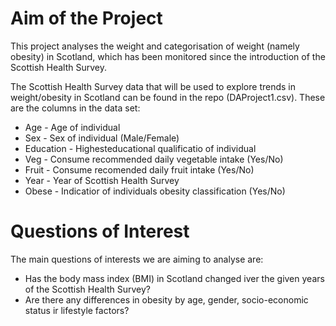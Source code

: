 # Aim of the Project
This project analyses the weight and categorisation of weight (namely obesity) in Scotland, which has been monitored since the introduction of the Scottish Health Survey.

The Scottish Health Survey data that will be used to explore trends in weight/obesity in Scotland can be found in the repo (DAProject1.csv).
These are the columns in the data set:
+ Age - Age of individual
+ Sex - Sex of individual (Male/Female)
+ Education - Highesteducational qualificatio of individual
+ Veg - Consume recommended daily vegetable intake (Yes/No)
+ Fruit - Consume recomended daily fruit intake (Yes/No)
+ Year - Year of Scottish Health Survey
+ Obese - Indicatior of individuals obesity classification (Yes/No)

# Questions of Interest
The main questions of interests we are aiming to analyse are:
- Has the body mass index (BMI) in Scotland changed iver the given years of the Scottish Health Survey?
- Are there any differences in obesity by age, gender, socio-economic status ir lifestyle factors?


